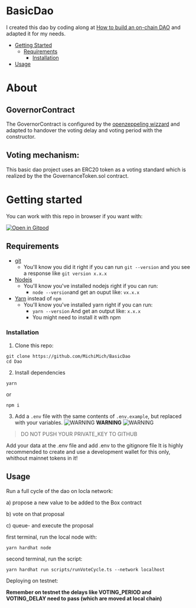# BasicDao

I created this dao by coding along at [How to build an on-chain DAO](https://www.youtube.com/watch?v=AhJtmUqhAqg&t=1668s) and adapted it for my needs.

- [Getting Started](#getting-started)
  - [Requirements](#requirements)
    - [Installation](#installation)
- [Usage](#usage)

# About

## 

## GovernorContract
The GovernorContract is configured by the [openzeppeling wizzard](https://docs.openzeppelin.com/contracts/4.x/wizard)
and adapted to handover the voting delay and voting period with the constructor.


## Voting mechanism:

This basic dao project uses an ERC20 token as a voting standard which is realized by the the GovernanceToken.sol contract.

# Getting started
You can work with this repo in browser if you want with:

[![Open in Gitpod](https://gitpod.io/button/open-in-gitpod.svg)](https://gitpod.io/#https://github.com/MichiMich/BasicDao)

## Requirements

- [git](https://git-scm.com/book/en/v2/Getting-Started-Installing-Git)
  - You'll know you did it right if you can run `git --version` and you see a response like `git version x.x.x`
- [Nodejs](https://nodejs.org/en/)
  - You'll know you've installed nodejs right if you can run:
    - `node --version`and get an ouput like: `vx.x.x`
- [Yarn](https://classic.yarnpkg.com/lang/en/docs/install/) instead of `npm`
  - You'll know you've installed yarn right if you can run:
    - `yarn --version` And get an output like: `x.x.x`
    - You might need to install it with npm


### Installation

1. Clone this repo:
```
git clone https://github.com/MichiMich/BasicDao
cd Dao
```
2. Install dependencies
```
yarn
```

or 

```
npm i 
```


3. Add a `.env` file with the same contents of `.env.example`, but replaced with your variables.
![WARNING](https://via.placeholder.com/15/f03c15/000000?text=+) **WARNING** ![WARNING](https://via.placeholder.com/15/f03c15/000000?text=+)
> DO NOT PUSH YOUR PRIVATE_KEY TO GITHUB

Add your data at the .env file and add .env to the gitignore file
It is highly recommended to create and use a development wallet for this only, whithout mainnet tokens in it!


## Usage

Run a full cycle of the dao on locla network:

a) propose a new value to be added to the Box contract

b) vote on that proposal

c) queue- and execute the proposal

 first terminal, run the local node with: 
```
yarn hardhat node
```
second terminal, run the script:
```
yarn hardhat run scripts/runVoteCycle.ts --network localhost
```

Deploying on testnet:

**Remember on testnet the delays like VOTING_PERIOD and VOTING_DELAY need to pass (which are moved at local chain)**




